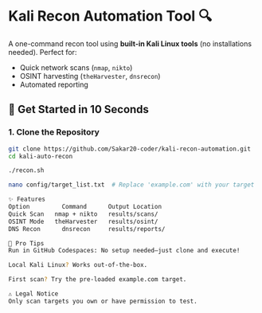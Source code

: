 # Kali Recon Automation Tool 🔍

A one-command recon tool using **built-in Kali Linux tools** (no installations needed). Perfect for:
- Quick network scans (`nmap`, `nikto`)
- OSINT harvesting (`theHarvester`, `dnsrecon`)
- Automated reporting

## 🚀 Get Started in 10 Seconds

### 1. Clone the Repository
```bash
git clone https://github.com/Sakar20-coder/kali-recon-automation.git
cd kali-auto-recon

./recon.sh

nano config/target_list.txt  # Replace 'example.com' with your target

✨ Features
Option	       Command	    Output Location
Quick Scan	 nmap + nikto	results/scans/
OSINT Mode	 theHarvester	results/osint/
DNS Recon	   dnsrecon	    results/reports/

🌟 Pro Tips
Run in GitHub Codespaces: No setup needed—just clone and execute!

Local Kali Linux? Works out-of-the-box.

First scan? Try the pre-loaded example.com target.

⚠️ Legal Notice
Only scan targets you own or have permission to test.



